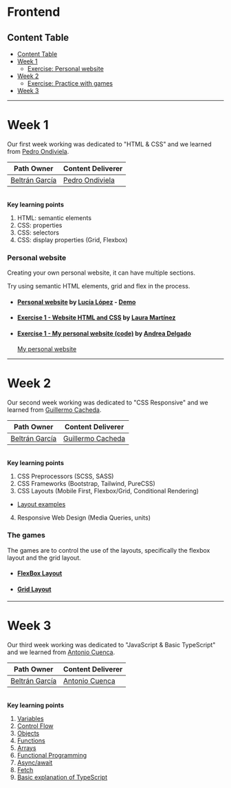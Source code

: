 # Frontend

## Content Table
- [Content Table](#content-table)
- [Week 1](#week-1)
  - [Exercise: Personal website](#personal-website)
- [Week 2](#week-2)
  - [Exercise: Practice with games](#the-games)
- [Week 3](#week-3)


----------------------------------------------------------------
# Week 1
Our first week working was dedicated to "HTML & CSS" and we learned from [Pedro Ondiviela](https://github.com/PedroOndh).

| **Path Owner** | **Content Deliverer** | 
| --- | --- | 
| [Beltrán García](https://github.com/tiborux) | [Pedro Ondiviela](https://github.com/PedroOndh)|

\
**Key learning points** <!-- (Do not change this line!!!) -->
1. HTML: semantic elements
2. CSS: properties
3. CSS: selectors
4. CSS: display properties (Grid, Flexbox)

### Personal website
Creating your own personal website, it can have multiple sections.

Try using semantic HTML elements, grid and flex in the process.
- #### [Personal website](https://github.com/zhuzilu/personal-website/) by [Lucía López](https://github.com/zhuzilu) - [Demo](https://zhuzilu.github.io/personal-website/src/index.html)
- #### [Exercise 1 - Website HTML and CSS](https://github.com/lauramargar/EJ1-HTML-CSS.git) by [Laura Martínez](https://github.com/lauramargar)
- #### [Exercise 1 - My personal website (code)](https://github.com/andreadlgdo/andrea-HTMLCSS-week1) by [Andrea Delgado](https://github.com/andreadlgdo) 
  [My personal website](https://andreadlgdo.github.io/andrea-HTMLCSS-week1/src/index.html) 

----------------------------------------------------------------

# Week 2
Our second week working was dedicated to "CSS Responsive" and we learned from [Guillermo Cacheda](https://github.com/CachedaCodes).

| **Path Owner** | **Content Deliverer** | 
| --- | --- | 
| [Beltrán García](https://github.com/tiborux) | [Guillermo Cacheda](https://github.com/CachedaCodes)| 

\
**Key learning points** <!-- (Do not change this line!!!) -->
1. CSS Preprocessors (SCSS, SASS)
2. CSS Frameworks (Bootstrap, Tailwind, PureCSS)
3. CSS Layouts (Mobile First, Flexbox/Grid, Conditional Rendering)
  - [Layout examples](https://codepen.io/collection/kNGVpq?cursor=eyJjb2xsZWN0aW9uX2lkIjoia05HVnBxIiwiY29sbGVjdGlvbl90b2tlbiI6bnVsbCwibGltaXQiOjQsIm1heF9pdGVtcyI6NSwib2Zmc2V0IjowLCJwYWdlIjoxLCJzb3J0X2J5IjoicG9zaXRpb24iLCJzb3J0X29yZGVyIjoiQXNjIn0=)
4. Responsive Web Design (Media Queries, units)

### The games
The games are to control the use of the layouts, specifically the flexbox layout and the grid layout.

- #### [FlexBox Layout](https://flexboxfroggy.com)
- #### [Grid Layout](https://cssgridgarden.com)

----------------------------------------------------------------

# Week 3
Our third week working was dedicated to "JavaScript & Basic TypeScript" and we learned from [Antonio Cuenca](https://github.com/antonioc-empathy).

| **Path Owner** | **Content Deliverer** | 
| --- | --- | 
| [Beltrán García](https://github.com/tiborux) | [Antonio Cuenca](https://github.com/antonioc-empathy)| \ 

\
**Key learning points** <!-- (Do not change this line!!!) -->
1. [Variables](https://searchbroker.atlassian.net/wiki/spaces/~515286385/pages/3753476188/01.+Variables)
2. [Control Flow](https://searchbroker.atlassian.net/wiki/spaces/~515286385/pages/3753640038/02.+Control+Flow)
3. [Objects](https://searchbroker.atlassian.net/wiki/spaces/~515286385/pages/3753181346/03.+Objects)
4. [Functions](https://searchbroker.atlassian.net/wiki/spaces/~515286385/pages/3753181353/04.+Functions)
5. [Arrays](https://searchbroker.atlassian.net/wiki/spaces/~515286385/pages/3752460411/05.+Arrays)
6. [Functional Programming](https://searchbroker.atlassian.net/wiki/spaces/~515286385/pages/3753476195/06.+Functional+Programming)
7. [Async/await](https://searchbroker.atlassian.net/wiki/spaces/~515286385/pages/3753246877/07.+Async+await)
8. [Fetch](https://searchbroker.atlassian.net/wiki/spaces/~515286385/pages/3753148543/08.+Fetch)
9. [Basic explanation of TypeScript](https://searchbroker.atlassian.net/wiki/spaces/~515286385/pages/3753148564/09.+Basic+explanation+of+TypeScript)
